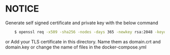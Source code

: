 # NOTICE
Generate self signed certificate and private key with the below command
```bash
    $ openssl req -x509 -sha256 -nodes -days 365 -newkey rsa:2048 -keyout domain.key -out domain.crt
```
or Add your TLS certificate in this directory.
Name them as domain.crt and domain.key or change the name of files in the docker-compose.yml